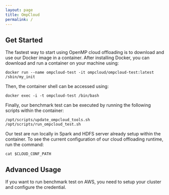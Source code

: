 ```yaml
---
layout: page
title: OmpCloud
permalink: /
---
```




## Get Started

The fastest way to start using OpenMP cloud offloading is to download and use our Docker image in a container.
After installing Docker, you can download and run a container on your machine using:
```
docker run --name ompcloud-test -it ompcloud/ompcloud-test:latest /sbin/my_init
```

Then, the container shell can be accessed using:
```
docker exec -i -t ompcloud-test /bin/bash
```

Finally, our benchmark test can be executed by running the following scripts within the container:
```
/opt/scripts/update_ompcloud_tools.sh
/opt/scripts/run_ompcloud_test.sh
```

Our test are run locally in Spark and HDFS server already setup within the container. To see the current configuration of our cloud offloading runtime, run the command:

```
cat $CLOUD_CONF_PATH
```

## Advanced Usage

If you want to run benchmark test on AWS, you need to setup your cluster and configure the credential.
